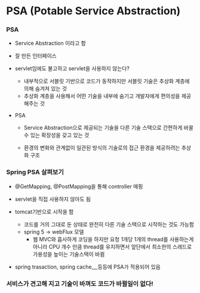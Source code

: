 # PSA (Potable Service Abstraction)

### PSA

- Service Abstraction 이라고 함

- 잘 만든 인터페이스

- servlet임에도 불고하고 servlet을 사용하지 않는다?

  - 내부적으로 서블릿 기반으로 코드가 동작하지만 서블릿 기술은 추상화 계층에 의해 숨겨져 있는 것
  - 추상화 계층을 사용해서 어떤 기술을 내부에 숨기고 개발자에게 편의성을 제공해주는 것

- PSA

  - Service Abstraction으로 제공되는 기술을 다른 기술 스택으로 간편하게 바꿀 수 있는 확장성을 갖고 있는 것

  - 환경의 변화와 관계없이 일관된 방식의 기술로의 접근 환경을 제공하려는 추상화 구조

    



### Spring PSA 살펴보기

- @GetMapping, @PostMapping을 통해 controller 매핑

- servlet을 직접 사용하지 않아도 됨
- tomcat기반으로 시작을 함
  - 코드를 거의 그대로 둔 상태로 완전히 다른 기술 스택으로 시작하는 것도 가능함
  - spring 5 -> webFlux 모델
    - 웹 MVC와 흡사하게 코딩을 하지만 요청 1개당 1개의 thread를 사용하는게 아니라 CPU 개수 만큼 thread를 유지하면서 앞단에서 최소한의 스레드로 가용성을 높이는 기술스택이 바뀜
- spring trasaction, spring cache,,,,등등에 PSA가 적용되어 있음





### 서비스가 견고해 지고 기술이 바껴도 코드가 바뀔일이 없다!






